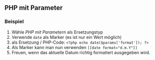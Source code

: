## PHP mit Parameter

### Beispiel

 1. Wähle _PHP mit Parametern_ als Ersetzungstyp
 2. Verwende `date` als Marker (es ist nur ein Wert möglich)
 3. als Ersetzung / PHP-Code: `<?php echo date($params['format']); ?>`
 4. Als Marker kann man nun verwenden `[[date format="d.m.Y"]]`
 5. Freuen, wenn das aktuelle Datum richtig formatiert ausgegeben wird.